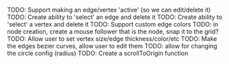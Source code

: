 TODO: Support making an edge/vertex 'active' (so we can edit/delete it)
TODO: Create ability to 'select' an edge and delete it
TODO: Create ability to 'select' a vertex and delete it
TODO: Support custom edge colors
TODO: in node creation, create a mouse follower that is the node, snap it to the grid?
TODO: Allow user to set vertex size/edge thickness/color/etc
TODO: Make the edges bezier curves, allow user to edit them
TODO: allow for changing the circle config (radius)
TODO: Create a scrollToOrigin function
